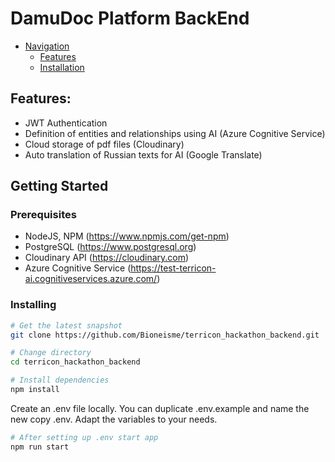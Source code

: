# DamuDoc Platform BackEnd

- [Navigation](#navigation)
    - [Features](#features)
    - [Installation](#prerequisites)

## Features:
* JWT Authentication
* Definition of entities and relationships using AI (Azure Cognitive Service)
* Cloud storage of pdf files (Cloudinary)
* Auto translation of Russian texts for AI (Google Translate)

## Getting Started
### Prerequisites
* NodeJS, NPM (https://www.npmjs.com/get-npm)
* PostgreSQL (https://www.postgresql.org)
* Cloudinary API (https://cloudinary.com)
* Azure Cognitive Service (https://test-terricon-ai.cognitiveservices.azure.com/)

### Installing
```bash
# Get the latest snapshot
git clone https://github.com/Bioneisme/terricon_hackathon_backend.git
```
``` bash
# Change directory
cd terricon_hackathon_backend
```
``` bash
# Install dependencies
npm install
```
Create an .env file locally. You can duplicate .env.example and name the new copy .env. Adapt the variables to your needs.
``` bash
# After setting up .env start app
npm run start
```
